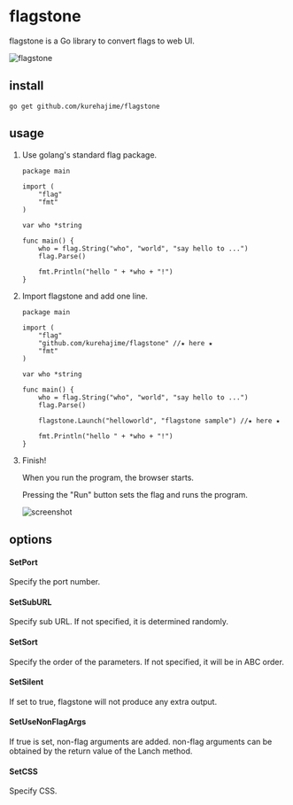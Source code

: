 # flagstone

flagstone is a Go library to convert flags to web UI.

![flagstone](https://user-images.githubusercontent.com/4569916/74228957-ce9fab80-4d04-11ea-8eb5-2970496e75c5.png) 

## install 

```
go get github.com/kurehajime/flagstone
```

## usage

1. Use golang's standard flag package.


    ```
    package main

    import (
        "flag"
        "fmt"
    )

    var who *string

    func main() {
        who = flag.String("who", "world", "say hello to ...")
        flag.Parse()

        fmt.Println("hello " + *who + "!")
    }
    ```

1. Import flagstone and add one line.

    ```
    package main

    import (
        "flag"
        "github.com/kurehajime/flagstone" //★ here ★
        "fmt"
    )

    var who *string

    func main() {
        who = flag.String("who", "world", "say hello to ...")
        flag.Parse()

        flagstone.Launch("helloworld", "flagstone sample") //★ here ★

        fmt.Println("hello " + *who + "!")
    }

    ```

1. Finish!

    When you run the program, the browser starts.

    Pressing the "Run" button sets the flag and runs the program.


    ![screenshot](https://user-images.githubusercontent.com/4569916/74208613-ac3b6d00-4cc7-11ea-9f3c-e686874f2e38.png)

## options

#### SetPort

Specify the port number.

#### SetSubURL


Specify sub URL.
If not specified, it is determined randomly.


#### SetSort

Specify the order of the parameters.
If not specified, it will be in ABC order.

#### SetSilent

If set to true, flagstone will not produce any extra output.

#### SetUseNonFlagArgs

If true is set, non-flag arguments are added.
non-flag arguments can be obtained by the return value of the Lanch method.

#### SetCSS

Specify CSS.
